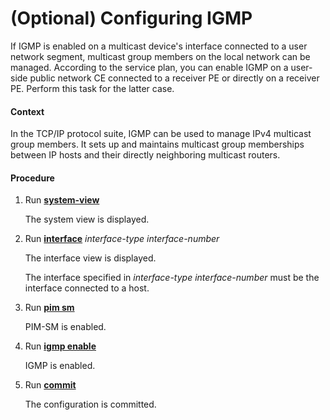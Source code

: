 (Optional) Configuring IGMP
===========================

If IGMP is enabled on a multicast device's interface connected to a user network segment, multicast group members on the local network can be managed. According to the service plan, you can enable IGMP on a user-side public network CE connected to a receiver PE or directly on a receiver PE. Perform this task for the latter case.

#### Context

In the TCP/IP protocol suite, IGMP can be used to manage IPv4 multicast group members. It sets up and maintains multicast group memberships between IP hosts and their directly neighboring multicast routers.


#### Procedure

1. Run [**system-view**](cmdqueryname=system-view)
   
   
   
   The system view is displayed.
2. Run [**interface**](cmdqueryname=interface) *interface-type* *interface-number*
   
   
   
   The interface view is displayed.
   
   
   
   The interface specified in *interface-type* *interface-number* must be the interface connected to a host.
3. Run [**pim sm**](cmdqueryname=pim+sm)
   
   
   
   PIM-SM is enabled.
4. Run [**igmp enable**](cmdqueryname=igmp+enable)
   
   
   
   IGMP is enabled.
5. Run [**commit**](cmdqueryname=commit)
   
   
   
   The configuration is committed.